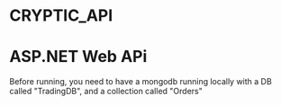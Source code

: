 # CRYPTIC_API
# ASP.NET Web APi


Before running, you need to have a mongodb running locally with a DB called "TradingDB", and a collection called "Orders"
